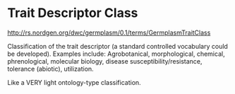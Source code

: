 # Trait Descriptor Class #

http://rs.nordgen.org/dwc/germplasm/0.1/terms/GermplasmTraitClass

Classification of the trait descriptor (a standard controlled vocabulary could be developed). Examples include: Agrobotanical, morphological, chemical, phrenological, molecular biology, disease susceptibility/resistance, tolerance (abiotic), utilization.

Like a VERY light ontology-type classification.